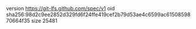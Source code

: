 version https://git-lfs.github.com/spec/v1
oid sha256:98d2c9ee2852d329fd6f24ffe419cef2b79d53ae4c6599ac6150859870664f35
size 25481
